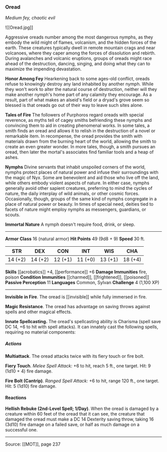 ### Oread
_Medium fey, chaotic evil_

![[Oread.jpg]]

Aggressive oreads number among the most dangerous nymphs, as they embody the wild might of flames, volcanism, and the hidden forces of the earth. These creatures typically dwell in remote mountain crags and near volcanoes, where they caper among the forces of dissolution and rebirth. During avalanches and volcanic eruptions, groups of oreads might race ahead of the destruction, dancing, singing, and doing what they can to maximize the impending devastation.

**Honor Among Fey** Hearkening back to some ages-old conflict, oreads refuse to knowingly destroy any land inhabited by another nymph. While they won't work to alter the natural course of destruction, neither will they make another nymph's home part of any calamity they encourage. As a result, part of what makes an alseid's field or a dryad's grove seem so blessed is that oreads go out of their way to leave such sites alone.


**Tales of Fire** The followers of Purphoros regard oreads with special reverence, as myths tell of cagey smiths befriending these nymphs and convincing them to aid in creating phenomenal works. In some tales, a smith finds an oread and allows it to relish in the destruction of a novel or remarkable item. In recompense, the oread provides the smith with materials drawn from the burning heart of the world, allowing the smith to create an even greater wonder. In more tales, though, a smith pursues an oread, then later the mortal's associates find familiar tools and a heap of ashes.



**Nymphs** Divine servants that inhabit unspoiled corners of the world, nymphs protect places of natural power and infuse their surroundings with the magic of Nyx. Some are benevolent and aid those who live off the land, while others embody violent aspects of nature. In either case, nymphs generally avoid other sapient creatures, preferring to mind the cycles of nature, the daily interplay of wild animals, or other cosmic forces. Occasionally, though, groups of the same kind of nymphs congregate in a place of natural power or beauty. In times of special need, deities tied to facets of nature might employ nymphs as messengers, guardians, or scouts.

**Immortal Nature** A nymph doesn't require food, drink, or sleep.







---

**Armor Class** 16 (natural armor)
**Hit Points** 49 (9d8 + 9)
**Speed** 30 ft.

| STR     | DEX     | CON     | INT     | WIS     | CHA     |
|---------|---------|---------|---------|---------|---------|
| 14 (+2) | 14 (+2) | 12 (+1) | 11 (+0) | 13 (+1) | 18 (+4) |

**Skills** [[acrobatics]] +4, [[performance]] +6
**Damage Immunities** fire, poison
**Condition Immunities** [[charmed]], [[frightened]], [[poisoned]]
**Passive Perception** 11
**Languages** Common, Sylvan
**Challenge** 4 (1,100 XP)

---

**Invisible in Fire**. The oread is [[invisible]] while fully immersed in fire.

**Magic Resistance**. The oread has advantage on saving throws against spells and other magical effects.

**Innate Spellcasting.** The oread's spellcasting ability is Charisma (spell save DC 14, +6 to hit with spell attacks). It can innately cast the following spells, requiring no material components:

##### Actions
**Multiattack**. The oread attacks twice with its fiery touch or fire bolt.

**Fiery Touch**. _Melee Spell Attack:_ +6 to hit, reach 5 ft., one target. Hit: 9 (1d10 + 4) fire damage.

**Fire Bolt (Cantrip)**. _Ranged Spell Attack:_ +6 to hit, range 120 ft., one target. Hit: 5 (1d10) fire damage.

#### Reactions
**Hellish Rebuke (2nd-Level Spell; 1/Day)**. When the oread is damaged by a creature within 60 feet of the oread that it can see, the creature that damaged the oread must make a DC 14 Dexterity saving throw, taking 16 (3d10) fire damage on a failed save, or half as much damage on a successful one.


---

Source: [[MOT]], page 237